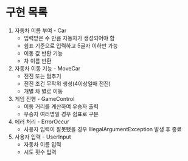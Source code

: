 # 구현 목록

1. 자동차 이름 부여  - Car
   - 입력받은 수 만큼 자동차가 생성되어야 함
   - 쉼표 기준으로 입력하고 5글자 이하만 가능
   - 이동 값 반환 기능
   - 차 이름 반환
2. 자동차 이동 기능 - MoveCar
   - 전진 또는 멈추기
   - 전진 조건 무작위 생성(4이상일때 전진)
   - 개별 차 별로 이동
3. 게임 진행 - GameControl
   - 이동 거리를 계산하여 우승자 출력
   - 우승자 여러명일 경우 쉼표로 구분
4. 에러 처리 - ErrorOccur
   - 사용자 입력이 잘못됐을 경우 IllegalArgumentException 발생 후 종료
5. 사용자 입력 - UserInput
   - 자동차 이름 입력
   - 시도 횟수 입력